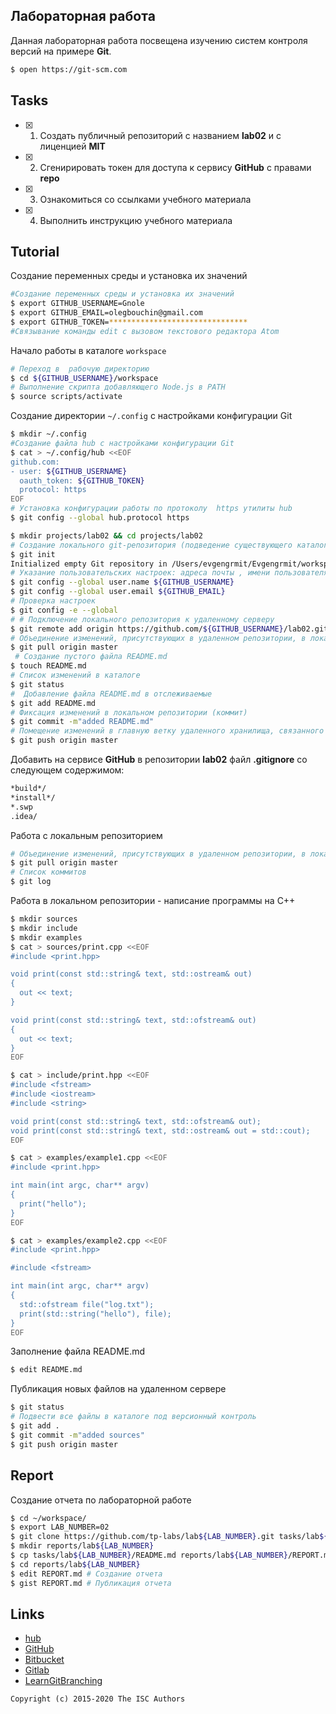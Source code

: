## Лабораторная работа  

Данная лабораторная работа посвещена изучению систем контроля версий на примере **Git**.

```bash
$ open https://git-scm.com
```

## Tasks

- [x] 1. Создать публичный репозиторий с названием **lab02** и с лиценцией **MIT**
- [x] 2. Сгенирировать токен для доступа к сервису **GitHub** с правами **repo**
- [x] 3. Ознакомиться со ссылками учебного материала
- [x] 4. Выполнить инструкцию учебного материала

## Tutorial
Создание переменных среды и установка их значений
```sh
#Создание переменных среды и установка их значений
$ export GITHUB_USERNAME=Gnole 
$ export GITHUB_EMAIL=olegbouchin@gmail.com 
$ export GITHUB_TOKEN=*******************************
#Cвязывание команды edit с вызовом текстового редактора Atom

```
Начало работы в каталоге `workspace`
```sh
# Переход в  рабочую директорию
$ cd ${GITHUB_USERNAME}/workspace
# Выполнение скрипта добавляющего Node.js в PATH
$ source scripts/activate
```
Создание директории `~/.config` с настройками конфигурации Git
```sh
$ mkdir ~/.config
#Создание файла hub с настройками конфигурации Git
$ cat > ~/.config/hub <<EOF
github.com:
- user: ${GITHUB_USERNAME}
  oauth_token: ${GITHUB_TOKEN}
  protocol: https
EOF
# Установка конфигурации работы по протоколу  https утилиты hub  
$ git config --global hub.protocol https
```

```sh
$ mkdir projects/lab02 && cd projects/lab02
# Создание локального git-репозитория (подведение существующего каталога под версионный контроль)
$ git init
Initialized empty Git repository in /Users/evgengrmit/Evgengrmit/workspace/projects/lab02/.git/
# Указание пользовательских настроек: адреса почты , имени пользователя
$ git config --global user.name ${GITHUB_USERNAME}
$ git config --global user.email ${GITHUB_EMAIL}
# Проверка настроек
$ git config -e --global
# # Подключение локального репозитория к удаленному серверу
$ git remote add origin https://github.com/${GITHUB_USERNAME}/lab02.git
# Объединение изменений, присутствующих в удаленном репозитории, в локальный рабочий каталог
$ git pull origin master
 # Создание пустого файла README.md
$ touch README.md
# Cписок изменений в каталоге
$ git status
#  Добавление файла README.md в отслеживаемые
$ git add README.md
# Фиксация изменений в локальном репозитории (коммит)
$ git commit -m"added README.md"
# Помещение изменений в главную ветку удаленного хранилища, связанного с рабочим каталогом
$ git push origin master
```

Добавить на сервисе **GitHub** в репозитории **lab02** файл **.gitignore**
со следующем содержимом:

```sh
*build*/
*install*/
*.swp
.idea/
```
Работа с локальным репозиторием
```sh
# Объединение изменений, присутствующих в удаленном репозитории, в локальный рабочий каталог
$ git pull origin master
# Cписок коммитов
$ git log
```
Работа в локальном репозитории - написание программы на C++
```sh
$ mkdir sources
$ mkdir include
$ mkdir examples
$ cat > sources/print.cpp <<EOF
#include <print.hpp>

void print(const std::string& text, std::ostream& out)
{
  out << text;
}

void print(const std::string& text, std::ofstream& out)
{
  out << text;
}
EOF
```

```sh
$ cat > include/print.hpp <<EOF
#include <fstream>
#include <iostream>
#include <string>

void print(const std::string& text, std::ofstream& out);
void print(const std::string& text, std::ostream& out = std::cout);
EOF
```

```sh
$ cat > examples/example1.cpp <<EOF
#include <print.hpp>

int main(int argc, char** argv)
{
  print("hello");
}
EOF
```

```sh
$ cat > examples/example2.cpp <<EOF
#include <print.hpp>

#include <fstream>

int main(int argc, char** argv)
{
  std::ofstream file("log.txt");
  print(std::string("hello"), file);
}
EOF
```
Заполнение файла README.md
```sh
$ edit README.md
```
Публикация новых файлов на удаленном сервере
```sh
$ git status
# Подвести все файлы в каталоге под версионный контроль
$ git add .
$ git commit -m"added sources"
$ git push origin master
```

## Report
Создание отчета по лабораторной работе
```sh
$ cd ~/workspace/
$ export LAB_NUMBER=02
$ git clone https://github.com/tp-labs/lab${LAB_NUMBER}.git tasks/lab${LAB_NUMBER}
$ mkdir reports/lab${LAB_NUMBER}
$ cp tasks/lab${LAB_NUMBER}/README.md reports/lab${LAB_NUMBER}/REPORT.md
$ cd reports/lab${LAB_NUMBER}
$ edit REPORT.md # Создание отчета
$ gist REPORT.md # Публикация отчета
```

## Links

- [hub](https://hub.github.com/)
- [GitHub](https://github.com)
- [Bitbucket](https://bitbucket.org)
- [Gitlab](https://about.gitlab.com)
- [LearnGitBranching](http://learngitbranching.js.org/)

```
Copyright (c) 2015-2020 The ISC Authors
```
